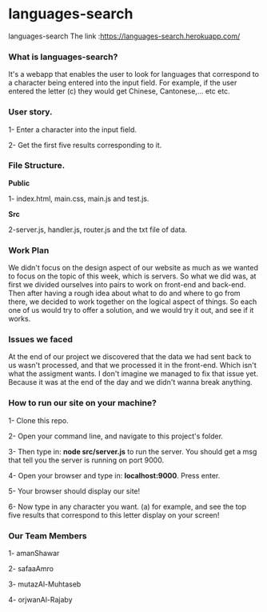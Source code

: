 # languages-search
languages-search
The link :https://languages-search.herokuapp.com/
### What is languages-search?

It's a webapp that enables the user to look for languages that correspond to a character being entered into the input field. For example, if the user entered the letter (c) they would get Chinese, Cantonese,... etc etc.

### User story.

1- Enter a character into the input field.

2- Get the first five results corresponding to it.

### File Structure.

**Public**

1- index.html, main.css, main.js and test.js.

**Src**

2-server.js, handler.js, router.js and the txt file of data.

### Work Plan

We didn't focus on the design aspect of our website as much as we wanted to focus on the topic of this week, which is servers. So what we did was, at first we divided ourselves into pairs to work on front-end and back-end. Then after having a rough idea about what to do and where to go from there, we decided to work together on the logical aspect of things. So each one of us would try to offer a solution, and we would try it out, and see if it works.

### Issues we faced

At the end of our project we discovered that the data we had sent back to us wasn't processed, and that we processed it in the front-end. Which isn't what the assigment wants. I don't imagine we managed to fix that issue yet. Because it was at the end of the day and we didn't wanna break anything.

### How to run our site on your machine?

1- Clone this repo.

2- Open your command line, and navigate to this project's folder.

3- Then type in: **node src/server.js** to run the server. You should get a msg that tell you the server is running on port 9000.

4- Open your browser and type in: **localhost:9000**. Press enter.

5- Your browser should display our site!

6- Now type in any character you want. (a) for example, and see the top five results that correspond to this letter display on your screen!

### Our Team Members

1- amanShawar

2- safaaAmro

3- mutazAl-Muhtaseb

4- orjwanAl-Rajaby
